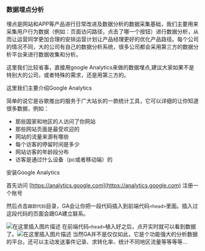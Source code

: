 ### 数据埋点分析

埋点是网站和APP等产品进行日常改进及数据分析的数据采集基础，我们主要用来采集用户行为数据（例如：页面访问路径，点击了哪一个按钮）进行数据分析，从而让运营同学更加合理的安排运营计划让产品经理更好的优化产品路径。每个公司的情况不同，大的公司有自己的数据分析系统，很多公司都会采用第三方的数据分析平台来进行数据收集和分析。  

这里我们比较省事，直接用google Analytics来做的数据埋点,建议大家如果不是特别大的公司，或者特殊的需求，还是用第三方的。

这里我们主要介绍Google Analytics

简单的说它是谷歌推出的服务于广大站长的一款统计工具，它可以详细的让你知道很多数据，例如：

- 那些国家和地区的人访问了你网站
- 那些网站页面是最受欢迎的
- 网站的流量来源有哪些
- 每个访客的停留时间是多少
- 网站访客的年龄段分布
- 访客是通过什么设备（pc或者移动端）的

安装Google Analytics

首先访问 [https://analytics.google.com](https://analytics.google.com) 注册一个账号

然后点击`跟踪代码`目录，GA会让你把一段代码插入到前端代码`<head>`里面。插入过这段代码的页面会跟GA建立联系。

![在这里插入图片描述](https://img-blog.csdnimg.cn/20201021184723485.png?x-oss-process=image/watermark,type_ZmFuZ3poZW5naGVpdGk,shadow_10,text_aHR0cHM6Ly9ibG9nLmNzZG4ubmV0L3FxXzI0MDczODg1,size_16,color_FFFFFF,t_70#pic_center)
在前端代码`<head>`植入好之后，点开实时就可以看到数据了。![在这里插入图片描述](https://img-blog.csdnimg.cn/2020102118494017.png?x-oss-process=image/watermark,type_ZmFuZ3poZW5naGVpdGk,shadow_10,text_aHR0cHM6Ly9ibG9nLmNzZG4ubmV0L3FxXzI0MDczODg1,size_16,color_FFFFFF,t_70#pic_center)
当然GA并不是仅仅如此，它是个功能强大的分析数据的平台。还可以主动发送事件记录、求转化率、统计不同地区流量等等等等...

